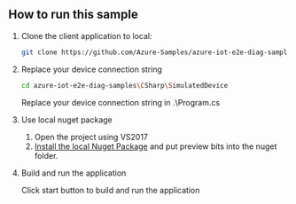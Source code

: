 ## How to run this sample

1. Clone the client application to local:

   ```bash
   git clone https://github.com/Azure-Samples/azure-iot-e2e-diag-samples.git
   ```

3. Replace your device connection string

    ```bash
    cd azure-iot-e2e-diag-samples\CSharp\SimulatedDevice
    ```
    Replace your device connection string in .\Program.cs

4. Use local nuget package

    1) Open the project using VS2017
    2) [Install the local Nuget Package](https://stackoverflow.com/questions/10240029/how-do-i-install-a-nuget-package-nupkg-file-locally) and put preview bits into the nuget folder.

5. Build and run the application

   Click start button to build and run the application
